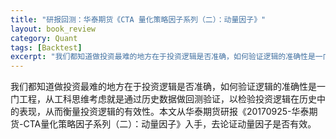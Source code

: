 ```yaml
---
title: "研报回测：华泰期货《CTA 量化策略因子系列（二）：动量因子》"
layout: book_review
category: Quant
tags: [Backtest]
excerpt: "我们都知道做投资最难的地方在于投资逻辑是否准确，如何验证逻辑的准确性是一门工程，从工科思维考虑就是通过历史数据做回测验证，以检验投资逻辑在历史中的表现，从而衡量投资逻辑的有效性。本文从华泰期货研报《20170925-华泰期货-CTA量化策略因子系列（二）：动量因子》入手，去论证动量因子是否有效。"
---
```


我们都知道做投资最难的地方在于投资逻辑是否准确，如何验证逻辑的准确性是一门工程，从工科思维考虑就是通过历史数据做回测验证，以检验投资逻辑在历史中的表现，从而衡量投资逻辑的有效性。本文从华泰期货研报《20170925-华泰期货-CTA量化策略因子系列（二）：动量因子》入手，去论证动量因子是否有效。
